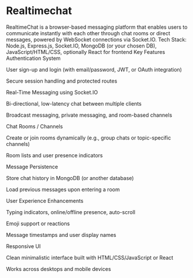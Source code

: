 # Realtimechat
RealtimeChat is a browser-based messaging platform that enables users to communicate instantly with each other through chat rooms or direct messages, powered by WebSocket connections via Socket.IO.
Tech Stack: Node.js, Express.js, Socket.IO, MongoDB (or your chosen DB), JavaScript/HTML/CSS, optionally React for frontend
Key Features
Authentication System

User sign-up and login (with email/password, JWT, or OAuth integration)

Secure session handling and protected routes

Real-Time Messaging using Socket.IO

Bi-directional, low-latency chat between multiple clients

Broadcast messaging, private messaging, and room-based channels

Chat Rooms / Channels

Create or join rooms dynamically (e.g., group chats or topic-specific channels)

Room lists and user presence indicators

Message Persistence

Store chat history in MongoDB (or another database)

Load previous messages upon entering a room

User Experience Enhancements

Typing indicators, online/offline presence, auto-scroll

Emoji support or reactions

Message timestamps and user display names

Responsive UI

Clean minimalistic interface built with HTML/CSS/JavaScript or React

Works across desktops and mobile devices
